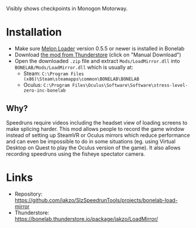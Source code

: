 Visibly shows checkpoints in Monogon Motorway.

# Installation

- Make sure [Melon Loader](https://melonwiki.xyz/#/?id=what-is-melonloader) version 0.5.5 or newer is installed in Bonelab
- Download [the mod from Thunderstore](https://bonelab.thunderstore.io/package/jakzo/LoadMirror/) (click on "Manual Download")
- Open the downloaded `.zip` file and extract `Mods/LoadMirror.dll` into `BONELAB/Mods/LoadMirror.dll` which is usually at:
  - Steam: `C:\Program Files (x86)\Steam\steamapps\common\BONELAB\BONELAB`
  - Oculus: `C:\Program Files\Oculus\Software\Software\stress-level-zero-inc-bonelab`

## Why?

Speedruns require videos including the headset view of loading screens to make splicing harder. This mod allows people to record the game window instead of setting up SteamVR or Oculus mirrors which reduce performance and can even be impossible to do in some situations (eg. using Virtual Desktop on Quest to play the Oculus version of the game). It also allows recording speedruns using the fisheye spectator camera.

# Links

- Repository: https://github.com/jakzo/SlzSpeedrunTools/projects/bonelab-load-mirror
- Thunderstore: https://bonelab.thunderstore.io/package/jakzo/LoadMirror/
